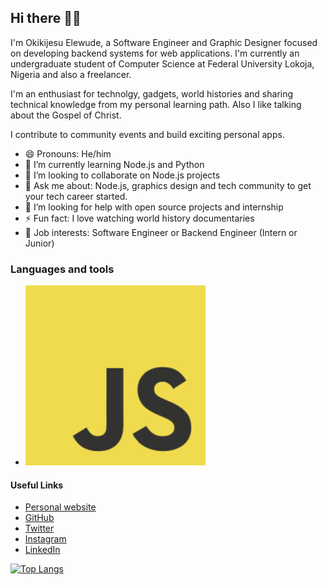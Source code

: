 ## Hi there 👋🏾

I'm Okikijesu Elewude, a Software Engineer and Graphic Designer focused on developing backend systems for web applications. I'm currently an undergraduate student of Computer Science at Federal University Lokoja, Nigeria and also a freelancer. 

I'm an enthusiast for technolgy, gadgets, world histories and sharing technical knowledge from my personal learning path. Also I like talking about the Gospel of Christ. 

I contribute to community events and build exciting personal apps.

- 😄 Pronouns: He/him
- 🌱 I’m currently learning Node.js and Python
- 👯 I’m looking to collaborate on Node.js projects
- 💬 Ask me about: Node.js, graphics design and tech community to  get your tech career started.
- 🤔 I’m looking for help with open source projects and internship
- ⚡ Fun fact: I love watching world history documentaries
- 💼 Job interests: Software Engineer or Backend Engineer (Intern or Junior)

### Languages and tools
- ![](https://raw.githubusercontent.com/github/explore/80688e429a7d4ef2fca1e82350fe8e3517d3494d/topics/javascript/javascript.png)

#### Useful Links

- [Personal website](https://github.com/helewud)
- [GitHub](https://github.com/helewud)
- [Twitter](https://twitter.com/helewud)
- [Instagram](https://instagram.com/helewud)
- [LinkedIn]()

[![Top Langs](https://github-readme-stats.vercel.app/api/top-langs/?username=helewud)](https://github.com/anuraghazra/github-readme-stats)

